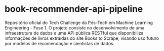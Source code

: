 # book-recommender-api-pipeline
Repositório oficial do Tech Challenge da Pós-Tech em Machine Learning Engineering - Fase 1. O projeto consiste no desenvolvimento de uma infraestrutura de dados e uma API pública RESTful que disponibiliza informações de livros extraídas do site Books to Scrape, visando uso futuro por modelos de recomendação e cientistas de dados.
